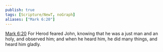 ```yaml
---
publish: true
tags: [Scripture/NewT, noGraph]
aliases: ["Mark 6:20"]
---
```

[Mark 6:20](https://churchofjesuschrist.org/study/scriptures/nt/mark/6?lang=eng&id=p20#p20) For Herod feared John, knowing that he was a just man and an holy, and observed him; and when he heard him, he did many things, and heard him gladly.
